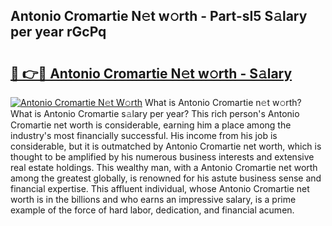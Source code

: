 ## Antonio Cromartie N𝚎t w𝚘rth - Part-sI5 S𝚊lary per year rGcPq

# <h2><a href="http://gc3xesg.nevu.top/?p=Antonio+Cromartie">🔗 👉🔴 Antonio Cromartie N𝚎t w𝚘rth - S𝚊lary</a></h2>

[![Antonio Cromartie N𝚎t W𝚘rth](https://i.imgur.com/Oavwk0R.jpeg)](http://gc3xesg.nevu.top/?p=Antonio+Cromartie)
What is Antonio Cromartie n𝚎t w𝚘rth? What is Antonio Cromartie s𝚊lary per year?
This rich person's Antonio Cromartie net worth is considerable, earning him a place among the industry's most financially successful. His income from his job is considerable, but it is outmatched by Antonio Cromartie net worth, which is thought to be amplified by his numerous business interests and extensive real estate holdings. This wealthy man, with a Antonio Cromartie net worth among the greatest globally, is renowned for his astute business sense and financial expertise. This affluent individual, whose Antonio Cromartie net worth is in the billions and who earns an impressive salary, is a prime example of the force of hard labor, dedication, and financial acumen.
